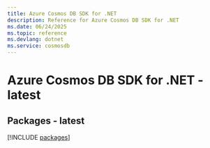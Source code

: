 ```yaml
---
title: Azure Cosmos DB SDK for .NET
description: Reference for Azure Cosmos DB SDK for .NET
ms.date: 06/24/2025
ms.topic: reference
ms.devlang: dotnet
ms.service: cosmosdb
---
```

# Azure Cosmos DB SDK for .NET - latest
## Packages - latest
[!INCLUDE [packages](cosmos-db-index.md)]